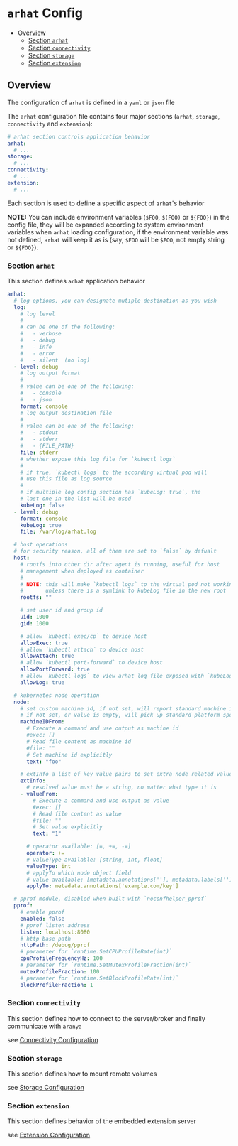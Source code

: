 # `arhat` Config

- [Overview](#overview)
  - [Section `arhat`](#section-arhat)
  - [Section `connectivity`](#section-connectivity)
  - [Section `storage`](#section-storage)
  - [Section `extension`](#section-extension)

## Overview

The configuration of `arhat` is defined in a `yaml` or `json` file

The `arhat` configuration file contains four major sections (`arhat`, `storage`, `connectivity` and `extension`):

```yaml
# arhat section controls application behavior
arhat:
  # ...
storage:
  # ...
connectivity:
  # ...
extension:
  # ...
```

Each section is used to define a specific aspect of `arhat`'s behavior

__NOTE:__ You can include environment variables (`$FOO`, `$(FOO)` or `${FOO}`) in the config file, they will be expanded according to system environment variables when `arhat` loading configuration, if the environment variable was not defined, `arhat` will keep it as is (say, `$FOO` will be `$FOO`, not empty string or `${FOO}`).

### Section `arhat`

This section defines `arhat` application behavior

```yaml
arhat:
  # log options, you can designate mutiple destination as you wish
  log:
    # log level
    #
    # can be one of the following:
    #   - verbose
    #   - debug
    #   - info
    #   - error
    #   - silent  (no log)
  - level: debug
    # log output format
    #
    # value can be one of the following:
    #   - console
    #   - json
    format: console
    # log output destination file
    #
    # value can be one of the following:
    #   - stdout
    #   - stderr
    #   - {FILE_PATH}
    file: stderr
    # whether expose this log file for `kubectl logs`
    #
    # if true, `kubectl logs` to the according virtual pod will
    # use this file as log source
    #
    # if multiple log config section has `kubeLog: true`, the
    # last one in the list will be used
    kubeLog: false
  - level: debug
    format: console
    kubeLog: true
    file: /var/log/arhat.log

  # host operations
  # for security reason, all of them are set to `false` by defualt
  host:
    # rootfs into other dir after agent is running, useful for host
    # management when deployed as container
    #
    # NOTE: this will make `kubectl logs` to the virtual pod not working
    #       unless there is a symlink to kubeLog file in the new root
    rootfs: ""

    # set user id and group id
    uid: 1000
    gid: 1000

    # allow `kubectl exec/cp` to device host
    allowExec: true
    # allow `kubectl attach` to device host
    allowAttach: true
    # allow `kubectl port-forward` to device host
    allowPortForward: true
    # allow `kubectl logs` to view arhat log file exposed with `kubeLog: true`
    allowLog: true

  # kubernetes node operation
  node:
    # set custom machine id, if not set, will report standard machine id as kubelet will do
    # if not set, or value is empty, will pick up standard platform specific machine id automatically
    machineIDFrom:
      # Execute a command and use output as machine id
      #exec: []
      # Read file content as machine id
      #file: ""
      # Set machine id explicitly
      text: "foo"

    # extInfo a list of key value pairs to set extra node related values
    extInfo:
      # resolved value must be a string, no matter what type it is
    - valueFrom:
        # Execute a command and use output as value
        #exec: []
        # Read file content as value
        #file: ""
        # Set value explicitly
        text: "1"

      # operator available: [=, +=, -=]
      operator: +=
      # valueType available: [string, int, float]
      valueType: int
      # applyTo which node object field
      # value available: [metadata.annotations[''], metadata.labels['']]
      applyTo: metadata.annotations['example.com/key']

  # pprof module, disabled when built with `noconfhelper_pprof`
  pprof:
    # enable pprof
    enabled: false
    # pprof listen address
    listen: localhost:8080
    # http base path
    httpPath: /debug/pprof
    # parameter for `runtime.SetCPUProfileRate(int)`
    cpuProfileFrequencyHz: 100
    # parameter for `runtime.SetMutexProfileFraction(int)`
    mutexProfileFraction: 100
    # parameter for `runtime.SetBlockProfileRate(int)`
    blockProfileFraction: 1
```

### Section `connectivity`

This section defines how to connect to the server/broker and finally communicate with `aranya`

see [Connectivity Configuration](./Connectivity.md#configuration)

### Section `storage`

This section defines how to mount remote volumes

see [Storage Configuration](./Storage.md#configuration)

### Section `extension`

This section defines behavior of the embedded extension server

see [Extension Configuration](./Extension.md#configuration)
